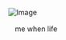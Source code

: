 ![Image](https://github.com/user-attachments/assets/65f84074-a3d0-4898-9938-a15f022f28be)

ㅤme when life
